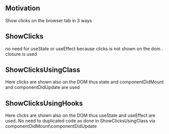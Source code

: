 <h2>Motivation</h2>
Show clicks on the browser tab in 3 ways


<h2>ShowClicks</h2>
no need for useState or useEffect because clicks is not shown on the dom . closure is used


<h2>ShowClicksUsingClass</h2>
Here clicks are shown also on the DOM thus state and componentDidMount and componentDidUpdate are used

<h2>ShowClicksUsingHooks</h2>
Here clicks are shown also on the DOM thus useState and useEffect are used. No need to duplicated code as done in ShowClicksUsingClass via componentDidMount\componentDidUpdate